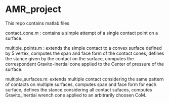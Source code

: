 # AMR_project
This repo contains matlab files

contact_cone.m : contains a simple attempt of a single contact point on a surface.

multiple_points.m :                                extends the simple contact to a convex surface defined by 5 vertex, 
                                                                 computes the span and face form of the contact cones,
                                                               defines the stance given by the contact on the surface,
                    computes the correspondent Gravito-Inertial cone applied to the Center of pressure of the surface.

multiple_surfaces.m:           extends multiple contact considering the same pattern of contacts on multiple surfaces,
                                                                         computes span and face form for each surface,
                                                                   defines the stance considering all contact sufaces,
                                          computes Gravito_Inertial wrench cone applied to an arbitrarily choosen CoM.
